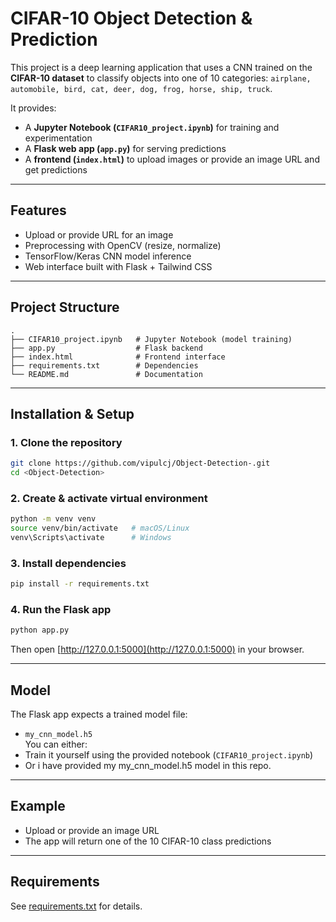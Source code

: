 # CIFAR-10 Object Detection & Prediction

This project is a deep learning application that uses a CNN trained on the **CIFAR-10 dataset** to classify objects into one of 10 categories:
`airplane, automobile, bird, cat, deer, dog, frog, horse, ship, truck`.

It provides:
- A **Jupyter Notebook (`CIFAR10_project.ipynb`)** for training and experimentation  
- A **Flask web app (`app.py`)** for serving predictions  
- A **frontend (`index.html`)** to upload images or provide an image URL and get predictions  

---

## Features
- Upload or provide URL for an image  
- Preprocessing with OpenCV (resize, normalize)  
- TensorFlow/Keras CNN model inference  
- Web interface built with Flask + Tailwind CSS  

---

## Project Structure
```
.
├── CIFAR10_project.ipynb   # Jupyter Notebook (model training)
├── app.py                  # Flask backend
├── index.html              # Frontend interface
├── requirements.txt        # Dependencies
└── README.md               # Documentation

```

---

## Installation & Setup

### 1. Clone the repository
```bash
git clone https://github.com/vipulcj/Object-Detection-.git
cd <Object-Detection>
```

### 2. Create & activate virtual environment
```bash
python -m venv venv
source venv/bin/activate   # macOS/Linux
venv\Scripts\activate      # Windows
```

### 3. Install dependencies
```bash
pip install -r requirements.txt
```

### 4. Run the Flask app
```bash
python app.py
```

Then open [http://127.0.0.1:5000](http://127.0.0.1:5000) in your browser.

---

## Model
The Flask app expects a trained model file:
- `my_cnn_model.h5`  
You can either:
- Train it yourself using the provided notebook (`CIFAR10_project.ipynb`)  
- Or i have provided my my_cnn_model.h5 model in this repo. 


---

## Example
- Upload or provide an image URL  
- The app will return one of the 10 CIFAR-10 class predictions  

---

## Requirements
See [requirements.txt](requirements.txt) for details.

